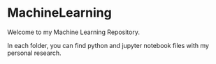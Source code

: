 # MachineLearning
Welcome to my Machine Learning Repository. 

In each folder, you can find python and jupyter notebook files with my personal research. 
